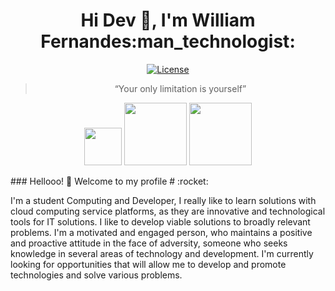 

<!--### Hi Dev 👋[![Linkedin Badge](
**williamfernands/williamfernands** is a ✨ _special_ ✨ repository because its `README.md` (this file) appears on your GitHub profile.

Here are some ideas to get you started:

- 🔭 I’m currently working on ...
- 🌱 I’m currently learning ...
- 👯 I’m looking to collaborate on ...
- 🤔 I’m looking for help with ...
- 💬 Ask me about ...
- 📫 How to reach me: ...
- 😄 Pronouns: ...
- ⚡ Fun fact: ...
-->


<h1 align="center">Hi Dev 👋, I'm William Fernandes:man_technologist:</h1> 

<p align="center">
<a href="LICENSE" >
    <img alt="License" src="https://img.shields.io/badge/license-MIT-%23F8952D">
  </a>

<blockquote align="center">“Your only limitation is yourself”</blockquote>


  
 <p align="center">
<img  src="https://lh3.googleusercontent.com/proxy/aUc71rYvKwPHHEeMMKXU-oCZy48XNXxSvg7rupeJz-f2nYxV2SJuU67EvFV8q2ymp1jeC3UtuDLKITsoM623sKoFxx86jTOOAAR2qSmXiMMYJ7l7ytYJ4M1kCn-lkDP67lW_ZfE5rL6z" width="60px">
 <img  src="https://4.bp.blogspot.com/-oHMa7P0GxnU/VUe5vTdMBxI/AAAAAAAALTw/LTEB77VmLkA/s1600/html5_css3.png" width="100px">  
<img  src="https://www.opus-software.com.br/wp-content/uploads/2018/09/nodejs.jpg" width="100px">
</p>
### Hellooo! 👋 Welcome to my profile # :rocket:

I'm a student Computing and Developer, I really like to learn solutions with cloud computing service platforms, as they are innovative and technological tools for IT solutions.
I like to develop viable solutions to broadly relevant problems. I'm a motivated and engaged person, who maintains a positive and proactive attitude in the face of adversity, someone who seeks knowledge in several areas of technology and development.
I'm currently looking for opportunities that will allow me to develop and promote technologies and solve various problems.

